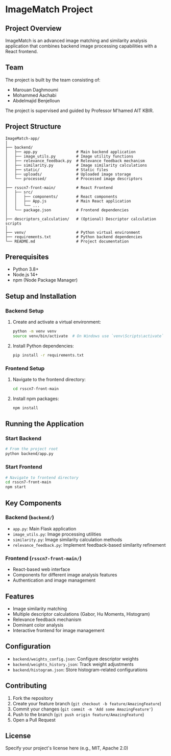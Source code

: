 # ImageMatch Project

## Project Overview

ImageMatch is an advanced image matching and similarity analysis application that combines backend image processing capabilities with a React frontend.

## Team

The project is built by the team consisting of:

- Marouan Daghmoumi
- Mohammed Aachabi
- Abdelmajid Benjelloun

The project is supervised and guided by Professor M'hamed AIT KBIR.

## Project Structure

```
ImageMatch-app/
│
├── backend/
│   ├── app.py                 # Main backend application
│   ├── image_utils.py         # Image utility functions
│   ├── relevance_feedback.py  # Relevance feedback mechanism
│   ├── similarity.py          # Image similarity calculations
│   ├── static/                # Static files
│   ├── uploads/               # Uploaded image storage
│   └── processed/             # Processed image descriptors
│
├── rsscn7-front-main/         # React Frontend
│   ├── src/
│   │   ├── components/        # React components
│   │   ├── App.js             # Main React application
│   │   └── ...
│   └── package.json           # Frontend dependencies
│
├── descriptors_calculation/   # (Optional) Descriptor calculation scripts
│
├── venv/                      # Python virtual environment
├── requirements.txt           # Python backend dependencies
└── README.md                  # Project documentation
```

## Prerequisites

- Python 3.8+
- Node.js 14+
- npm (Node Package Manager)

## Setup and Installation

### Backend Setup

1. Create and activate a virtual environment:
   ```bash
   python -m venv venv
   source venv/bin/activate  # On Windows use `venv\Scripts\activate`
   ```

2. Install Python dependencies:
   ```bash
   pip install -r requirements.txt
   ```

### Frontend Setup

1. Navigate to the frontend directory:
   ```bash
   cd rsscn7-front-main
   ```

2. Install npm packages:
   ```bash
   npm install
   ```

## Running the Application

### Start Backend

```bash
# From the project root
python backend/app.py
```

### Start Frontend

```bash
# Navigate to frontend directory
cd rsscn7-front-main
npm start
```

## Key Components

### Backend (`backend/`)
- `app.py`: Main Flask application
- `image_utils.py`: Image processing utilities
- `similarity.py`: Image similarity calculation methods
- `relevance_feedback.py`: Implement feedback-based similarity refinement

### Frontend (`rsscn7-front-main/`)
- React-based web interface
- Components for different image analysis features
- Authentication and image management

## Features

- Image similarity matching
- Multiple descriptor calculations (Gabor, Hu Moments, Histogram)
- Relevance feedback mechanism
- Dominant color analysis
- Interactive frontend for image management

## Configuration

- `backend/weights_config.json`: Configure descriptor weights
- `backend/weights_history.json`: Track weight adjustments
- `backend/histogram.json`: Store histogram-related configurations

## Contributing

1. Fork the repository
2. Create your feature branch (`git checkout -b feature/AmazingFeature`)
3. Commit your changes (`git commit -m 'Add some AmazingFeature'`)
4. Push to the branch (`git push origin feature/AmazingFeature`)
5. Open a Pull Request

## License

Specify your project's license here (e.g., MIT, Apache 2.0)
